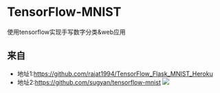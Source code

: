 # TensorFlow-MNIST
使用tensorflow实现手写数字分类&web应用
## 来自
- 地址1:https://github.com/rajat1994/TensorFlow_Flask_MNIST_Heroku
- 地址2:https://github.com/sugyan/tensorflow-mnist
![](https://upload-images.jianshu.io/upload_images/1531909-7b802aa818d8c47e.png?imageMogr2/auto-orient/strip%7CimageView2/2/w/1240)
